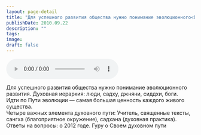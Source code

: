 ```yaml
---
layout: page-detail
title: "Для успешного развития общества нужно понимание эволюционного<br> развития"
publishDate: 2010.09.22
description: ""
tags:
image:
draft: false
---
```


<audio title="2010.09.22 - Для успешного развития общества нужно понимание эволюционного<br> развития.mp3" src="/upload/iblock/7f9/7f9cd79d3e027f6b6c7f01d3da905bd7.mp3" controls=""></audio>

 Для успешного развития общества нужно понимание эволюционного  
 развития. Духовная иерархия: люди, садху, джняни, сиддхи, боги.  
 Идти по Пути эволюции — самая большая ценность каждого живого существа.   
 Четыре важных элемента духовного пути: Учитель, священные тексты,  
 сангха (благоприятное окружение), садхана (духовная практика).   
 Ответы на вопросы: о 2012 годе. Гуру о Своем духовном пути   

  
